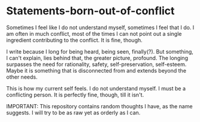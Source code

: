 # Statements-born-out-of-conflict
Sometimes I feel like I do not understand myself, sometimes I feel that I do. I am often in much conflict, most of the times I can not point out a single ingredient contributing to the conflict. It is fine, though.

I write because I long for being heard, being seen, finally(?). But something, I can't explain, lies behind that, the greater picture, profound. The longing surpasses the need for rationality, safety, self-preservation, self-esteem. Maybe it is something that is disconnected from and extends beyond the other needs.

This is how my current self feels. I do not understand myself. I must be a conflicting person. It is perfectly fine, though, till it isn't.

IMPORTANT: This repository contains random thoughts I have, as the name suggests. I will try to be as raw yet as orderly as I can.
